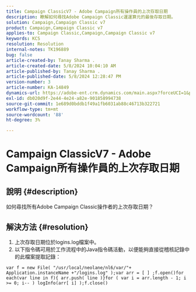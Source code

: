 ```yaml
---
title: Campaign ClassicV7 - Adobe Campaign所有操作員的上次存取日期
description: 瞭解如何尋找Adobe Campaign Classic運運算元的最後存取日期。
solution: Campaign,Campaign Classic v7
product: Campaign,Campaign Classic v7
applies-to: Campaign Classic,Campaign,Campaign Classic v7
keywords: KCS
resolution: Resolution
internal-notes: TK196889
bug: false
article-created-by: Tanay Sharma .
article-created-date: 5/8/2024 10:04:10 AM
article-published-by: Tanay Sharma .
article-published-date: 5/8/2024 12:28:47 PM
version-number: 3
article-number: KA-14849
dynamics-url: https://adobe-ent.crm.dynamics.com/main.aspx?forceUCI=1&pagetype=entityrecord&etn=knowledgearticle&id=b2859c4b-220d-ef11-9f8a-6045bd026dc7
exl-id: db020d9f-2e44-4e24-a82e-901858994738
source-git-commit: 1e689d0bddb1f49a1fb6031ab88c46713b322721
workflow-type: tm+mt
source-wordcount: '88'
ht-degree: 3%

---
```


# Campaign ClassicV7 - Adobe Campaign所有操作員的上次存取日期

## 說明 {#description}


如何尋找所有Adobe Campaign Classic操作者的上次存取日期？


## 解決方法 {#resolution}


1. 上次存取日期位於logins.log檔案中。
2. 以下指令碼可用於工作流程中的Java指令碼活動，以便能夠直接從稽核記錄中的此檔案提取記錄：



```
var f = new File( "/usr/local/neolane/nl6/var/"+ Application.instanceName +"/logins.log" );var arr = [ ] ;f.open()for each(var line in f){ arr.push( line )}for ( var i = arr.length - 1; i >= 0; i-- ) logInfo(arr[ i] );f.close()
```

